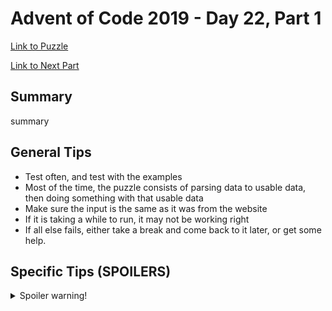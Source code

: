 # Advent of Code 2019 - Day 22, Part 1

[Link to Puzzle](https://adventofcode.com/2019/day/22)

[Link to Next Part](https://github.com/CodingAP/unofficial-aoc-syllabus/blob/main/years/2019/day22/part2.md)

## Summary
summary

## General Tips
- Test often, and test with the examples
- Most of the time, the puzzle consists of parsing data to usable data, then doing something with that usable data
- Make sure the input is the same as it was from the website
- If it is taking a while to run, it may not be working right
- If all else fails, either take a break and come back to it later, or get some help.

## Specific Tips (SPOILERS)
<details> <summary>Spoiler warning!</summary>

specific tips

</details>